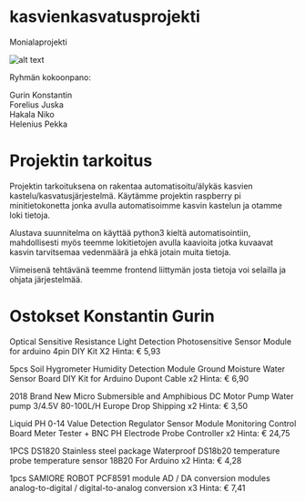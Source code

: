 # kasvienkasvatusprojekti
Monialaprojekti

![alt text](https://raw.githubusercontent.com/NikoHakala/kasvienkasvatusprojekti/master/Kuvat/Kasvienkastelujarjestelma.png)

Ryhmän kokoonpano:

Gurin Konstantin <br />
Forelius Juska <br />
Hakala Niko <br />
Helenius Pekka <br />

# Projektin tarkoitus

Projektin tarkoituksena on rakentaa automatisoitu/älykäs kasvien kastelu/kasvatusjärjestelmä.
Käytämme projektin raspberry pi minitietokonetta jonka avulla automatisoimme kasvin kastelun ja otamme loki tietoja.

Alustava suunnitelma on käyttää python3 kieltä automatisointiin, mahdollisesti myös teemme lokitietojen avulla 
kaavioita jotka kuvaavat kasvin tarvitsemaa vedenmäärä ja ehkä jotain muita tietoja.

Viimeisenä tehtävänä teemme frontend liittymän josta tietoja voi selailla ja ohjata järjestelmää.


# Ostokset Konstantin Gurin
Optical Sensitive Resistance Light Detection Photosensitive Sensor Module for arduino 4pin DIY Kit X2
Hinta: € 5,93

5pcs Soil Hygrometer Humidity Detection Module Ground Moisture Water Sensor Board DIY Kit for Arduino Dupont Cable x2
Hinta: € 6,90

2018 Brand New Micro Submersible and Amphibious DC Motor Pump Water pump 3/4.5V 80-100L/H Europe Drop Shipping x2
Hinta: € 3,50

Liquid PH 0-14 Value Detection Regulator Sensor Module Monitoring Control Board Meter Tester + BNC PH Electrode Probe Controller x2
Hinta: € 24,75

1PCS DS1820 Stainless steel package Waterproof DS18b20 temperature probe temperature sensor 18B20 For Arduino x2
Hinta: € 4,28 

1pcs SAMIORE ROBOT PCF8591 module AD / DA conversion modules analog-to-digital / digital-to-analog conversion x3
Hinta: € 7,41

